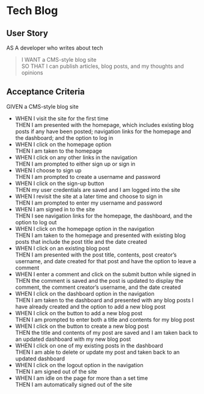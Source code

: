 # Tech Blog

## User Story

AS A developer who writes about tech

>I WANT a CMS-style blog site<br>
>SO THAT I can publish articles, blog posts, and my thoughts and opinions

## Acceptance Criteria

GIVEN a CMS-style blog site

* WHEN I visit the site for the first time<br>
THEN I am presented with the homepage, which includes existing blog posts if any have been posted; navigation links for the homepage and the dashboard; and the option to log in
* WHEN I click on the homepage option<br>
THEN I am taken to the homepage
* WHEN I click on any other links in the navigation<br>
THEN I am prompted to either sign up or sign in
* WHEN I choose to sign up<br>
THEN I am prompted to create a username and password
* WHEN I click on the sign-up button<br>
THEN my user credentials are saved and I am logged into the site
* WHEN I revisit the site at a later time and choose to sign in<br>
THEN I am prompted to enter my username and password
* WHEN I am signed in to the site<br>
THEN I see navigation links for the homepage, the dashboard, and the option to log out
* WHEN I click on the homepage option in the navigation<br>
THEN I am taken to the homepage and presented with existing blog posts that include the post title and the date created
* WHEN I click on an existing blog post<br>
THEN I am presented with the post title, contents, post creator’s username, and date created for that post and have the option to leave a comment
* WHEN I enter a comment and click on the submit button while signed in<br>
THEN the comment is saved and the post is updated to display the comment, the comment creator’s username, and the date created
* WHEN I click on the dashboard option in the navigation<br>
THEN I am taken to the dashboard and presented with any blog posts I have already created and the option to add a new blog post
* WHEN I click on the button to add a new blog post<br>
THEN I am prompted to enter both a title and contents for my blog post
* WHEN I click on the button to create a new blog post<br>
THEN the title and contents of my post are saved and I am taken back to an updated dashboard with my new blog post
* WHEN I click on one of my existing posts in the dashboard<br>
THEN I am able to delete or update my post and taken back to an updated dashboard
* WHEN I click on the logout option in the navigation<br>
THEN I am signed out of the site
* WHEN I am idle on the page for more than a set time<br>
THEN I am automatically signed out of the site 